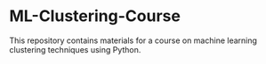 # ML-Clustering-Course
This repository contains materials for a course on machine learning clustering techniques using Python.
